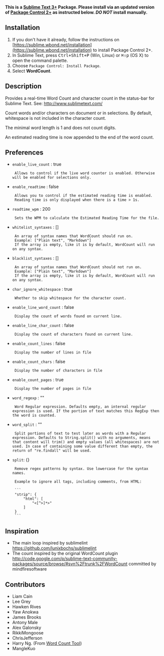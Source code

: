 **This is a [Sublime Text 3+](http://www.sublimetext.com/) Package. Please install via an updated version of  [Package Control 2+](https://sublime.wbond.net/installation) as instructed below. *DO NOT* install manually.**

## Installation

1. If you don't have it already, follow the instructions on [https://sublime.wbond.net/installation](https://sublime.wbond.net/installation) to install Package Control 2+.
2. In Sublime Text, press <kbd>Ctrl+Shift+P</kbd> (Win, Linux) or <kbd>⌘⇧p</kbd> (OS X) to open the command palette.
3. Choose `Package Control: Install Package`.
4. Select **WordCount**.

## Description

Provides a real-time Word Count and character count in the status-bar for Sublime Text. See: http://www.sublimetext.com/

Count words and/or characters on document or in selections. By default, whitespace is not included in the character count.

The minimal word length is 1 and does not count digits.

An estimated reading time is now appended to the end of the word count.

## Preferences

 - `enable_live_count` : true

 		Allows to control if the live word counter is enabled. Otherwise will be enabled for selections only.

 - `enable_readtime` : false

 		Allows you to control if the estimated reading time is enabled.
 		Reading time is only displayed when there is a time > 1s.

 - `readtime_wpm` : 200

 		Sets the WPM to calculate the Estimated Reading Time for the file.

 - `whitelist_syntaxes` : []

		An array of syntax names that WordCount should run on.
		Example: ["Plain text", "Markdown"]
		If the array is empty, like it is by default, WordCount will run on any syntax.

 - `blacklist_syntaxes` : []

		An array of syntax names that WordCount should not run on.
		Example: ["Plain text", "Markdown"]
		If the array is empty, like it is by default, WordCount will run on any syntax.

 - `char_ignore_whitespace` : true

		Whether to skip whitespace for the character count.

 - `enable_line_word_count` : false

		Display the count of words found on current line.

 - `enable_line_char_count` : false

		Display the count of characters found on current line.

 - `enable_count_lines` : false

 		Display the number of lines in file

 - `enable_count_chars` : false

		Display the number of characters in file

 - `enable_count_pages` : true

		Display the number of pages in file

 - `word_regexp` : ""

		Word Regular expression. Defaults empty, an internal regular expression is used. If the portion of text matches this RegExp then the word is counted.

 - `word_split` : ""

		Split portions of text to test later as words with a Regular expression. Defaults to String.split() with no arguments, means that content will trim() and empty values (all whitespaces) are not used. In case of containing some value different than empty, the return of "re.findall" will be used.

 - `split`: {}

		Remove regex patterns by syntax. Use lowercase for the syntax names.

		Example to ignore all tags, including comments, from HTML:

		```
		"strip": {
			"html": [
				"<[^>]*>"
			]
		}
		```

## Inspiration

 - The main loop inspired by sublimelint https://github.com/lunixbochs/sublimelint
 - The count inspired by the original WordCount plugin http://code.google.com/p/sublime-text-community-packages/source/browse/#svn%2Ftrunk%2FWordCount committed by mindfiresoftware

## Contributors

 - Liam Cain
 - Lee Grey
 - Hawken Rives
 - Yaw Anokwa
 - James Brooks
 - Antony Male
 - Alex Galonsky
 - RikkiMongoose
 - ChrisJefferson
 - Harry Ng. (From [Word Count Tool](http://wordcounttools.com/))
 - MangleKuo
